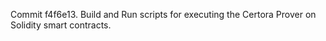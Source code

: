 Commit f4f6e13.                    Build and Run scripts for executing the Certora Prover on Solidity smart contracts.
